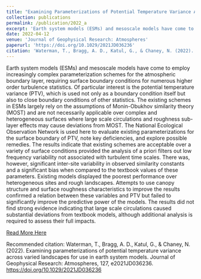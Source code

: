 ```yaml
---
title: "Examining Parameterizations of Potential Temperature Variance Across Varied Landscapes for Use in Earth System Models"
collection: publications
permalink: /publication/2022_a
excerpt: 'Earth system models (ESMs) and mesoscale models have come to employ increasingly complex parameterization schemes for the atmospheric boundary layer, requiring surface boundary conditions for numerous higher order turbulence statistics... ... The National Ecological Observation Network is used here to evaluate existing parameterizations for the surface boundary of PTV, note key deficiencies, and explore possible remedies. The results indicate that existing schemes are acceptable over a variety of surface conditions ...'
date: 2022-04-12
venue: 'Journal of Geophysical Research: Atmospheres'
paperurl: 'https://doi.org/10.1029/2021JD036236'
citation: 'Waterman, T., Bragg, A. D., Katul, G., & Chaney, N. (2022). Examining parameterizations of potential temperature variance across varied landscapes for use in earth system models. Journal of Geophysical Research: Atmospheres, 127, e2021JD036236. https://doi.org/10.1029/2021JD036236'
---
```

Earth system models (ESMs) and mesoscale models have come to employ increasingly complex parameterization schemes for the atmospheric boundary layer, requiring surface boundary conditions for numerous higher order turbulence statistics. Of particular interest is the potential temperature variance (PTV), which is used not only as a boundary condition itself but also to close boundary conditions of other statistics. The existing schemes in ESMs largely rely on the assumptions of Monin-Obukhov similarity theory (MOST) and are not necessarily applicable over complex and heterogeneous surfaces where large scale circulations and roughness sub-layer effects may cause deviations from MOST. The National Ecological Observation Network is used here to evaluate existing parameterizations for the surface boundary of PTV, note key deficiencies, and explore possible remedies. The results indicate that existing schemes are acceptable over a variety of surface conditions provided the analysis of a priori filters out low frequency variability not associated with turbulent time scales. There was, however, significant inter-site variability in observed similarity constants and a significant bias when compared to the textbook values of these parameters. Existing models displayed the poorest performance over heterogeneous sites and rough landscapes. Attempts to use canopy structure and surface roughness characteristics to improve the results confirmed a relation between these variables and PTV but failed to significantly improve the predictive power of the models. The results did not find strong evidence indicating that large scale circulations caused substantial deviations from textbook models, although additional analysis is required to assess their full impacts.

[Read More Here](https://doi.org/10.1029/2021JD036236)

Recommended citation: Waterman, T., Bragg, A. D., Katul, G., & Chaney, N. (2022). Examining parameterizations of potential temperature variance across varied landscapes for use in earth system models. Journal of Geophysical Research: Atmospheres, 127, e2021JD036236. https://doi.org/10.1029/2021JD036236
